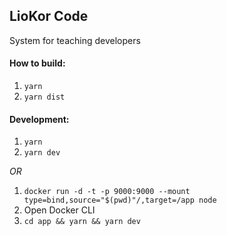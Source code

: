 ## LioKor Code

System for teaching developers

#### How to build:
1. `yarn`
2. `yarn dist`

#### Development:
1. `yarn`
2. `yarn dev`

*OR*

1. `docker run -d -t -p 9000:9000 --mount type=bind,source="$(pwd)"/,target=/app node`
2. Open Docker CLI
3. `cd app && yarn && yarn dev`
